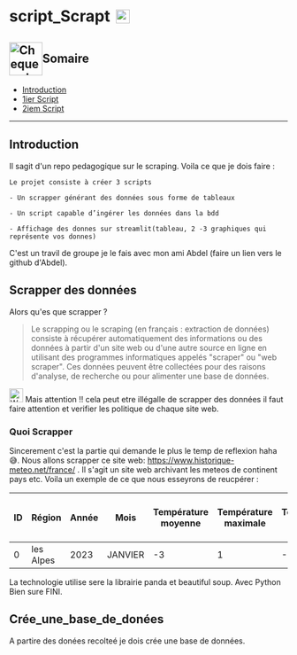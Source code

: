 <h1 style="display:flex; align-items:center">
        script_Scrapt <img src="https://raw.githubusercontent.com/Tarikul-Islam-Anik/Animated-Fluent-Emojis/master/Emojis/Objects/Magnifying%20Glass%20Tilted%20Left.png" alt="Magnifying Glass Tilted Left" width="25" height="25" style="margin-left:10px;">
</h1>

<h2 style="display:flex; align-items:center"><img src="https://raw.githubusercontent.com/Tarikul-Islam-Anik/Animated-Fluent-Emojis/master/Emojis/Symbols/Chequered%20Flag.png" alt="Chequered Flag" width="60" />  Somaire</h2>

- [Introduction](./README.md#Introduction)
- [1ier Script](./README.md#Scrapper_des_données)
- [2iem Script](./README.md#Crée_une_base_de_donées)

---

## Introduction

Il sagit d'un repo pedagogique sur le scraping. Voila ce que je dois faire :

```
Le projet consiste à créer 3 scripts 

- Un scrapper générant des données sous forme de tableaux

- Un script capable d’ingérer les données dans la bdd

- Affichage des donnes sur streamlit(tableau, 2 -3 graphiques qui représente vos donnes)
```

C'est un travil de groupe je le fais avec mon ami Abdel (faire un lien vers le github d'Abdel).

## Scrapper des données

Alors qu'es que scrapper ?

> Le scrapping ou le scraping (en français : extraction de données) consiste à récupérer automatiquement des informations ou des données à partir d'un site web ou d'une autre source en ligne en utilisant des programmes informatiques appelés "scraper" ou "web scraper". Ces données peuvent être collectées pour des raisons d'analyse, de recherche ou pour alimenter une base de données.

<img src="https://raw.githubusercontent.com/Tarikul-Islam-Anik/Animated-Fluent-Emojis/master/Emojis/Symbols/Warning.png" alt="Warning" width="25" height="25" /> Mais attention !!
cela peut etre illégalle de scrapper des données il faut faire attention et verifier les politique de chaque site web.

<h3>Quoi Scrapper</h3>

Sincerement c'est la partie qui demande le plus le temp de reflexion haha 😅.
Nous allons scrapper ce site web: https://www.historique-meteo.net/france/ .
Il s'agit un site web archivant les meteos de continent pays etc.
Voila un exemple de ce que nous esseyrons de reucpérer :

| ID | Région | Année | Mois | Température moyenne | Température maximale | Température minimale | Température maximale maximum | Température minimale maximum | Température minimale minimum | Vitesse du vent | Température du vent | Précipitations moyennes par jour | Record de précipitations sur une journée | Humidité | Visibilité | Couverture nuageuse | Heure du lever du soleil | Heure du coucher du soleil | Durée du jour |
| ----- | ----- | ----- | ----- | ----- | ----- | ----- | ----- | ----- | ----- | ----- | ----- | ----- | ----- | ----- | ----- | ----- | ----- | ----- | ----- |
| 0 | les Alpes | 2023 | JANVIER | -3 | 1 | -7 | 16 | 9 | -26 | 10km/h | -11 | 1mm | 11mm | 90% | 9km | 50% | 08:18:00 | 17:45:00 | 9:27:0 |

La technologie utilise sere la librairie panda et beautiful soup. Avec Python Bien sure
FINI.

## Crée_une_base_de_donées

A partire des donées recolteé je dois crée une base de données.